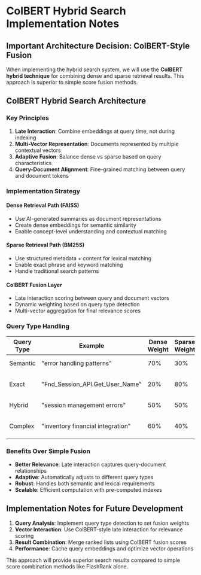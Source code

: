 # ColBERT Hybrid Search Implementation Notes

## Important Architecture Decision: ColBERT-Style Fusion

When implementing the hybrid search system, we will use the **ColBERT hybrid technique** for combining dense and sparse retrieval results. This approach is superior to simple score fusion methods.

## ColBERT Hybrid Search Architecture

### **Key Principles**

1. **Late Interaction**: Combine embeddings at query time, not during indexing
2. **Multi-Vector Representation**: Documents represented by multiple contextual vectors
3. **Adaptive Fusion**: Balance dense vs sparse based on query characteristics
4. **Query-Document Alignment**: Fine-grained matching between query and document tokens

### **Implementation Strategy**

#### **Dense Retrieval Path (FAISS)**

- Use AI-generated summaries as document representations
- Create dense embeddings for semantic similarity
- Enable concept-level understanding and contextual matching

#### **Sparse Retrieval Path (BM25S)**

- Use structured metadata + content for lexical matching
- Enable exact phrase and keyword matching
- Handle traditional search patterns

#### **ColBERT Fusion Layer**

- Late interaction scoring between query and document vectors
- Dynamic weighting based on query type detection
- Multi-vector aggregation for final relevance scores

### **Query Type Handling**

| Query Type | Example                           | Dense Weight | Sparse Weight | Fusion Strategy        |
| ---------- | --------------------------------- | ------------ | ------------- | ---------------------- |
| Semantic   | "error handling patterns"         | 70%          | 30%           | Concept matching       |
| Exact      | "Fnd_Session_API.Get_User_Name"   | 20%          | 80%           | Exact match priority   |
| Hybrid     | "session management errors"       | 50%          | 50%           | Balanced fusion        |
| Complex    | "inventory financial integration" | 60%          | 40%           | Multi-vector alignment |

### **Benefits Over Simple Fusion**

- **Better Relevance**: Late interaction captures query-document relationships
- **Adaptive**: Automatically adjusts to different query types
- **Robust**: Handles both semantic and lexical requirements
- **Scalable**: Efficient computation with pre-computed indexes

## Implementation Notes for Future Development

1. **Query Analysis**: Implement query type detection to set fusion weights
2. **Vector Interaction**: Use ColBERT-style late interaction for relevance scoring
3. **Result Combination**: Merge ranked lists using ColBERT fusion scores
4. **Performance**: Cache query embeddings and optimize vector operations

This approach will provide superior search results compared to simple score combination methods like FlashRank alone.

